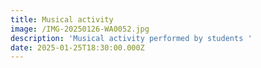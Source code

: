 ```yaml
---
title: Musical activity
image: /IMG-20250126-WA0052.jpg
description: 'Musical activity performed by students '
date: 2025-01-25T18:30:00.000Z
---
```

